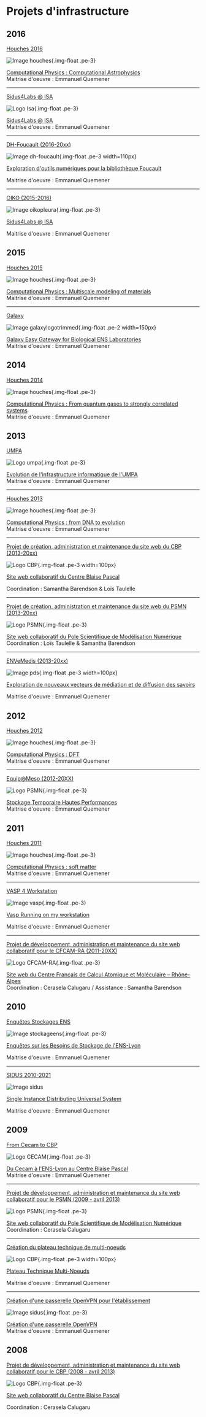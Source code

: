 Projets d'infrastructure
========================

2016
----

<u>Houches 2016</u>

![Image houches](../_static/img_projets/houches.png){.img-float .pe-3}

[Computational Physics : Computational Astrophysics](#) <br>
Maitrise d'oeuvre : Emmanuel Quemener

----

<u>Sidus4Labs @ ISA</u>

![Logo Isa](../_static/img_projets/logo_isa.png){.img-float .pe-3}

[Sidus4Labs @ ISA](#) <br>
Maitrise d'oeuvre : Emmanuel Quemener

----

<u>DH-Foucault (2016-20xx)</u>

![Image dh-foucault](../_static/img_projets/dh-foucault.png){.img-float .pe-3 width=110px}

[Exploration d'outils numériques pour la bibliothèque Foucault](#)

Maitrise d'oeuvre : Emmanuel Quemener

----

<u>OIKO (2015-2016)</u>

![Image oikopleura](../_static/img_projets/oikopleura.jpg){.img-float .pe-3}

[Sidus4Labs @ ISA](#)

Maitrise d'oeuvre : Emmanuel Quemener

2015
----

<u>Houches 2015</u>

![Image houches](../_static/img_projets/houches.png){.img-float .pe-3}

[Computational Physics : Multiscale modeling of materials](#) <br>
Maitrise d'oeuvre : Emmanuel Quemener

----

<u>Galaxy</u>

![Image galaxylogotrimmed](../_static/img_projets/galaxylogotrimmed.png){.img-float .pe-2 width=150px}

[Galaxy Easy Gateway for Biological ENS Laboratories](#) <br>
Maitrise d'oeuvre : Emmanuel Quemener

2014
----

<u>Houches 2014</u>

![Image houches](../_static/img_projets/houches.png){.img-float .pe-3}

[Computational Physics : From quantum gases to strongly correlated systems](#) <br>
Maitrise d'oeuvre : Emmanuel Quemener

2013
----

<u>UMPA</u>

![Logo umpa](../_static/img_projets/umpa.gif){.img-float .pe-3}

[Evolution de l'infrastructure informatique de l'UMPA](#) <br>
Maitrise d'oeuvre : Emmanuel Quemener

----

<u>Houches 2013</u>

![Image houches](../_static/img_projets/houches.png){.img-float .pe-3}

[Computational Physics : from DNA to evolution](#) <br>
Maitrise d'oeuvre : Emmanuel Quemener

----

<u>Projet de création, administration et maintenance du site web du CBP (2013-20xx)</u>

![Logo CBP](../_static/img_projets/cbp_ens.jpeg){.img-float .pe-3 width=100px}

[Site web collaboratif du Centre Blaise Pascal](#)

Coordination : Samantha Barendson & Loïs Taulelle

----

<u>Projet de création, administration et maintenance du site web du PSMN (2013-20xx)</u>

![Logo PSMN](../_static/img_projets/psmn.png){.img-float .pe-3}

[Site web collaboratif du Pole Scientifique de Modélisation Numérique](#) <br>
Coordination : Loïs Taulelle & Samantha Barendson

----

<u>ENVeMedis (2013-20xx)</u>

![Image pds](../_static/img_projets/pds.jpg){.img-float .pe-3 width=100px}

[Exploration de nouveaux vecteurs de médiation et de diffusion des savoirs](#)

Maitrise d'oeuvre : Emmanuel Quemener <br>

2012
----

<u>Houches 2012</u>

![Image houches](../_static/img_projets/houches.png){.img-float .pe-3} 

[Computational Physics : DFT](#) <br>
Maitrise d'oeuvre : Emmanuel Quemener

----

<u>Equip@Meso (2012-20XX)</u>

![Logo PSMN](../_static/img_projets/psmn.png){.img-float .pe-3}

[Stockage Temporaire Hautes Performances](#) <br>
Maitrise d'oeuvre : Emmanuel Quemener

2011
----

<u>Houches 2011</u>

![Image houches](../_static/img_projets/houches.png){.img-float .pe-3}

[Computational Physics : soft matter](#) <br>
Maitrise d'oeuvre : Emmanuel Quemener

----

<u>VASP 4 Workstation</u>

![Image vasp](../_static/img_projets/vasp.png){.img-float .pe-3}

[Vasp Running on my workstation](#)

Maitrise d'oeuvre : Emmanuel Quemener

----

<u>Projet de développement, administration et maintenance du site web collaboratif pour le CFCAM-RA (2011-20XX)</u>

![Logo CFCAM-RA](../_static/img_projets/cfcam-ra_logo.png){.img-float .pe-3}

[Site web du Centre Français de Calcul Atomique et Moléculaire – Rhône-Alpes](#) <br>
Coordination : Cerasela Calugaru / Assistance : Samantha Barendson

2010
----

<u>Enquêtes Stockages ENS</u>

![Image stockageens](../_static/img_projets/stockageens.png){.img-float .pe-3}

[Enquêtes sur les Besoins de Stockage de l'ENS-Lyon](#)

Maitrise d'oeuvre : Emmanuel Quemener

----

<u>SIDUS 2010-2021</u>

<div class="d-flex mb-3">
    <img class="img-float pe-3" src="../../_static/img_projets/sidus.png" alt="Image sidus">
    <div>
        <p><a href="#">Single Instance Distributing Universal System</a></p>
        <p>Maitrise d'oeuvre : Emmanuel Quemener</p>
    </div>
</div>

2009
----

<u>From Cecam to CBP</u>

![Logo CECAM](../_static/img_projets/cecam_logo.png){.img-float .pe-3}

[Du Cecam à l'ENS-Lyon au Centre Blaise Pascal](#) <br>
Maitrise d'oeuvre : Emmanuel Quemener

----

<u>Projet de développement, administration et maintenance du site web collaboratif pour le PSMN (2009 - avril 2013)</u>

![Logo PSMN](../_static/img_projets/psmn.png){.img-float .pe-3}

[Site web collaboratif du Pole Scientifique de Modélisation Numérique](#) <br>
Coordination : Cerasela Calugaru

----

<u>Création du plateau technique de multi-noeuds</u>

![Logo CBP](../_static/img_projets/cbp_ens.jpeg){.img-float .pe-3 width=100px}


[Plateau Technique Multi-Noeuds](#)

Maitrise d'oeuvre : Emmanuel Quemener

----

<u>Création d'une passerelle OpenVPN pour l'établissement</u>

![Image sidus](../_static/img_projets/ens-logo.gif){.img-float .pe-3}

[Création d'une passerelle OpenVPN](#) <br>
Maitrise d'oeuvre : Emmanuel Quemener

2008
----

<u>Projet de développement, administration et maintenance du site web collaboratif pour le CBP (2008 - avril 2013)</u>

![Logo CBP](../_static/img_projets/cbp_ens.jpeg){.img-float .pe-3}

[Site web collaboratif du Centre Blaise Pascal](#)

Coordination : Cerasela Calugaru
